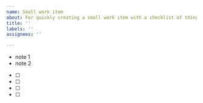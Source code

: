 ```yaml
---
name: Small work item
about: For quickly creating a small work item with a checklist of things to do
title: ''
labels: ''
assignees: ''

---
```


- note 1
- note 2
- [ ] 
- [ ] 
- [ ] 
- [ ]
